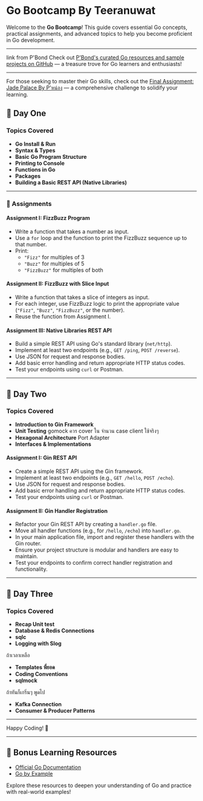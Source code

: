 # Go Bootcamp By Teeranuwat

Welcome to the **Go Bootcamp**! This guide covers essential Go concepts, practical assignments, and advanced topics to help you become proficient in Go development.

---

link from P'Bond
Check out [P'Bond's curated Go resources and sample projects on GitHub](https://github.com/codebangkok/golang?tab=readme-ov-file) — a treasure trove for Go learners and enthusiasts!

---

For those seeking to master their Go skills, check out the [Final Assignment: Jade Palace By P'หน่อง](https://github.com/AnuchitO/softcraft-valley/blob/main/Jade-Palace.md#learning-objectives) — a comprehensive challenge to solidify your learning.

## 📅 Day One

### Topics Covered

- **Go Install & Run**
- **Syntax & Types**
- **Basic Go Program Structure**
- **Printing to Console**
- **Functions in Go**
- **Packages**
- **Building a Basic REST API (Native Libraries)**

---

### 📝 Assignments

#### Assignment I: FizzBuzz Program

- Write a function that takes a number as input.
- Use a `for` loop and the function to print the FizzBuzz sequence up to that number.
- Print:
    - `"Fizz"` for multiples of 3
    - `"Buzz"` for multiples of 5
    - `"FizzBuzz"` for multiples of both

#### Assignment II: FizzBuzz with Slice Input

- Write a function that takes a slice of integers as input.
- For each integer, use FizzBuzz logic to print the appropriate value (`"Fizz"`, `"Buzz"`, `"FizzBuzz"`, or the number).
- Reuse the function from Assignment I.

#### Assignment III: Native Libraries REST API

- Build a simple REST API using Go's standard library (`net/http`).
- Implement at least two endpoints (e.g., `GET /ping`, `POST /reverse`).
- Use JSON for request and response bodies.
- Add basic error handling and return appropriate HTTP status codes.
- Test your endpoints using `curl` or Postman.

--- 

## 📅 Day Two

### Topics Covered
- **Introduction to Gin Framework**
- **Unit Testing** gomock ควร cover ใน จำนวน case client ใช้จริงๆ 
- **Hexagonal Architecture** Port Adapter
- **Interfaces & Implementations**

#### Assignment I: Gin REST API

- Create a simple REST API using the Gin framework.
- Implement at least two endpoints (e.g., `GET /hello`, `POST /echo`).
- Use JSON for request and response bodies.
- Add basic error handling and return appropriate HTTP status codes.
- Test your endpoints using `curl` or Postman.

#### Assignment II: Gin Handler Registration

- Refactor your Gin REST API by creating a `handler.go` file.
- Move all handler functions (e.g., for `/hello`, `/echo`) into `handler.go`.
- In your main application file, import and register these handlers with the Gin router.
- Ensure your project structure is modular and handlers are easy to maintain.
- Test your endpoints to confirm correct handler registration and functionality.

---

## 📅 Day Three

### Topics Covered

- **Recap Unit test**
- **Database & Redis Connections**
- **sqlc**
- **Logging with Slog**

ถ้าเวลาเหลือ
- **Templates พี่ยอด**
- **Coding Conventions**
- **sqlmock**


ถ้าทันก็เกริ่นๆ พูดไป

- **Kafka Connection**
- **Consumer & Producer Patterns**

---

Happy Coding! 🚀

---

## 🎁 Bonus Learning Resources

- [Official Go Documentation](https://go.dev/)
- [Go by Example](https://gobyexample.com/)

Explore these resources to deepen your understanding of Go and practice with real-world examples!
